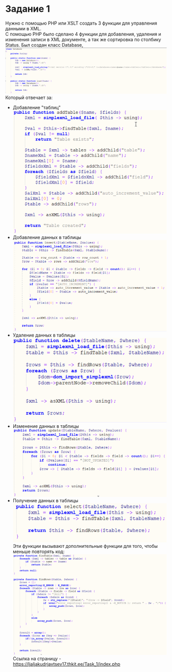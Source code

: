 # Задание 1
Нужно с помощью PHP или XSLT создать 3 функции для управления данными в XML. <br>
С помощью PHP было сделано 4 функции для добавления, удаления и изменения записи в XML документе, а так же сортировка по столбику Status.
Был создан класс Database, 
!["Инициализаторы" класса](Screen/Task_1_Screen_1.png) <br>
Который отвечает за:
* Добавление "таблиц" <br>
![Метод добавления таблицы](Screen/Task_1_Screen_2.png) <br>
* Добавление данных в таблицы <br>
![Метод добавления данных](Screen/Task_1_Screen_3.png) <br>
* Удаление данных в таблицы <br>
![Метод удаления данных](Screen/Task_1_Screen_4.png) <br>
* Изменение данных в таблицы <br>
![Метод изменения данных](Screen/Task_1_Screen_5.png) <br>
* Получение данных в таблицы <br>
![Метод получения данных](Screen/Task_1_Screen_6.png) <br>
Эти функции вызывают дополнительные функции для того, чтобы меньше повторять код: <br>
![Доп методы](Screen/Task_1_Screen_7.png) <br>
Ссылка на страницу - https://ljaljakudrjavtsev17.thkit.ee/Task_1/index.php
